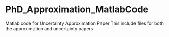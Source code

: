 # PhD_Approximation_MatlabCode
Matlab code for Uncertainty Approximation Paper
This include files for both the approximation and uncertainty papers
